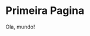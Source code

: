 <!DOCTYPE html>
<html>
     <head>
         <title>Titulo da Pagina</title>
     <head>
     <body>
        <h1>Primeira Pagina</h1>
        <p>Ola, mundo!</p>
    <body>
</html>